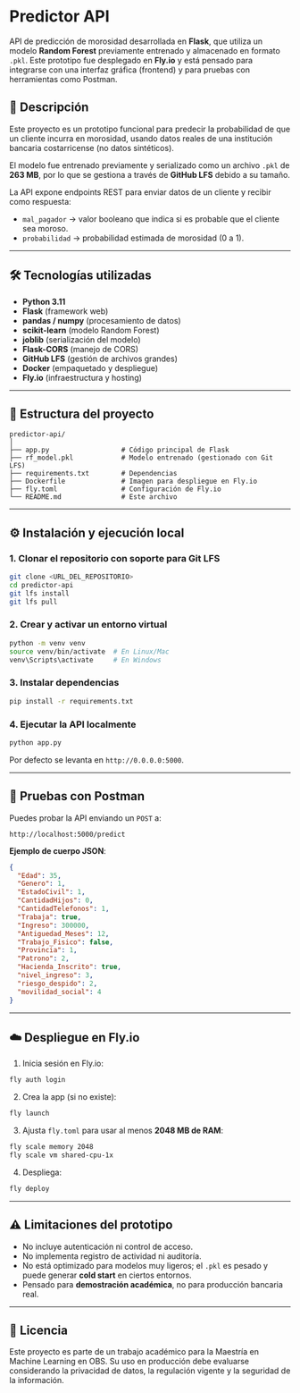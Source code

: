 # **Predictor API**  

API de predicción de morosidad desarrollada en **Flask**, que utiliza un modelo **Random Forest** previamente entrenado y almacenado en formato `.pkl`. Este prototipo fue desplegado en **Fly.io** y está pensado para integrarse con una interfaz gráfica (frontend) y para pruebas con herramientas como Postman.

## 🚀 Descripción  

Este proyecto es un prototipo funcional para predecir la probabilidad de que un cliente incurra en morosidad, usando datos reales de una institución bancaria costarricense (no datos sintéticos).  

El modelo fue entrenado previamente y serializado como un archivo `.pkl` de **263 MB**, por lo que se gestiona a través de **GitHub LFS** debido a su tamaño.  

La API expone endpoints REST para enviar datos de un cliente y recibir como respuesta:  
- `mal_pagador` → valor booleano que indica si es probable que el cliente sea moroso.  
- `probabilidad` → probabilidad estimada de morosidad (0 a 1).  

---

## 🛠 Tecnologías utilizadas  

- **Python 3.11**  
- **Flask** (framework web)  
- **pandas / numpy** (procesamiento de datos)  
- **scikit-learn** (modelo Random Forest)  
- **joblib** (serialización del modelo)  
- **Flask-CORS** (manejo de CORS)  
- **GitHub LFS** (gestión de archivos grandes)  
- **Docker** (empaquetado y despliegue)  
- **Fly.io** (infraestructura y hosting)  

---

## 📂 Estructura del proyecto  

```
predictor-api/
│
├── app.py                  # Código principal de Flask
├── rf_model.pkl            # Modelo entrenado (gestionado con Git LFS)
├── requirements.txt        # Dependencias
├── Dockerfile              # Imagen para despliegue en Fly.io
├── fly.toml                # Configuración de Fly.io
└── README.md               # Este archivo
```

---

## ⚙️ Instalación y ejecución local  

### 1. Clonar el repositorio con soporte para Git LFS
```bash
git clone <URL_DEL_REPOSITORIO>
cd predictor-api
git lfs install
git lfs pull
```

### 2. Crear y activar un entorno virtual  
```bash
python -m venv venv
source venv/bin/activate  # En Linux/Mac
venv\Scripts\activate     # En Windows
```

### 3. Instalar dependencias  
```bash
pip install -r requirements.txt
```

### 4. Ejecutar la API localmente  
```bash
python app.py
```
Por defecto se levanta en `http://0.0.0.0:5000`.

---

## 🧪 Pruebas con Postman  

Puedes probar la API enviando un `POST` a:  
```
http://localhost:5000/predict
```

**Ejemplo de cuerpo JSON**:
```json
{
  "Edad": 35,
  "Genero": 1,
  "EstadoCivil": 1,
  "CantidadHijos": 0,
  "CantidadTelefonos": 1,
  "Trabaja": true,
  "Ingreso": 300000,
  "Antiguedad_Meses": 12,
  "Trabajo_Fisico": false,
  "Provincia": 1,
  "Patrono": 2,
  "Hacienda_Inscrito": true,
  "nivel_ingreso": 3,
  "riesgo_despido": 2,
  "movilidad_social": 4
}
```

---

## ☁️ Despliegue en Fly.io  

1. Inicia sesión en Fly.io:
```bash
fly auth login
```

2. Crea la app (si no existe):
```bash
fly launch
```

3. Ajusta `fly.toml` para usar al menos **2048 MB de RAM**:
```bash
fly scale memory 2048
fly scale vm shared-cpu-1x
```

4. Despliega:
```bash
fly deploy
```

---

## ⚠️ Limitaciones del prototipo  

- No incluye autenticación ni control de acceso.  
- No implementa registro de actividad ni auditoría.  
- No está optimizado para modelos muy ligeros; el `.pkl` es pesado y puede generar **cold start** en ciertos entornos.  
- Pensado para **demostración académica**, no para producción bancaria real.

---

## 📜 Licencia  
Este proyecto es parte de un trabajo académico para la Maestría en Machine Learning en OBS. Su uso en producción debe evaluarse considerando la privacidad de datos, la regulación vigente y la seguridad de la información.
